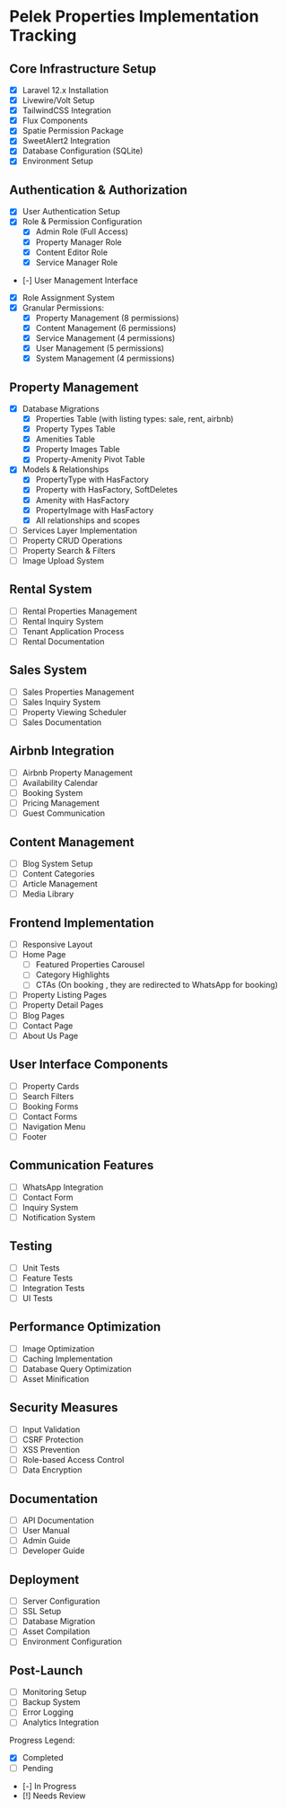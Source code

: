 # Pelek Properties Implementation Tracking

## Core Infrastructure Setup
- [x] Laravel 12.x Installation
- [x] Livewire/Volt Setup
- [x] TailwindCSS Integration
- [x] Flux Components
- [x] Spatie Permission Package
- [x] SweetAlert2 Integration
- [x] Database Configuration (SQLite)
- [x] Environment Setup

## Authentication & Authorization
- [x] User Authentication Setup
- [x] Role & Permission Configuration
  - [x] Admin Role (Full Access)
  - [x] Property Manager Role
  - [x] Content Editor Role
  - [x] Service Manager Role
- [-] User Management Interface
- [x] Role Assignment System
- [x] Granular Permissions:
  - [x] Property Management (8 permissions)
  - [x] Content Management (6 permissions)
  - [x] Service Management (4 permissions)
  - [x] User Management (5 permissions)
  - [x] System Management (4 permissions)

## Property Management
- [x] Database Migrations
  - [x] Properties Table (with listing types: sale, rent, airbnb)
  - [x] Property Types Table
  - [x] Amenities Table
  - [x] Property Images Table
  - [x] Property-Amenity Pivot Table
- [x] Models & Relationships
  - [x] PropertyType with HasFactory
  - [x] Property with HasFactory, SoftDeletes
  - [x] Amenity with HasFactory
  - [x] PropertyImage with HasFactory
  - [x] All relationships and scopes
- [ ] Services Layer Implementation
- [ ] Property CRUD Operations
- [ ] Property Search & Filters
- [ ] Image Upload System

## Rental System
- [ ] Rental Properties Management
- [ ] Rental Inquiry System
- [ ] Tenant Application Process
- [ ] Rental Documentation

## Sales System
- [ ] Sales Properties Management
- [ ] Sales Inquiry System
- [ ] Property Viewing Scheduler
- [ ] Sales Documentation

## Airbnb Integration
- [ ] Airbnb Property Management
- [ ] Availability Calendar
- [ ] Booking System
- [ ] Pricing Management
- [ ] Guest Communication

## Content Management
- [ ] Blog System Setup
- [ ] Content Categories
- [ ] Article Management
- [ ] Media Library

## Frontend Implementation
- [ ] Responsive Layout
- [ ] Home Page
  - [ ] Featured Properties Carousel
  - [ ] Category Highlights
  - [ ] CTAs (On booking , they are redirected to WhatsApp for booking)
- [ ] Property Listing Pages
- [ ] Property Detail Pages
- [ ] Blog Pages
- [ ] Contact Page
- [ ] About Us Page

## User Interface Components
- [ ] Property Cards
- [ ] Search Filters
- [ ] Booking Forms
- [ ] Contact Forms
- [ ] Navigation Menu
- [ ] Footer

## Communication Features
- [ ] WhatsApp Integration
- [ ] Contact Form
- [ ] Inquiry System
- [ ] Notification System

## Testing
- [ ] Unit Tests
- [ ] Feature Tests
- [ ] Integration Tests
- [ ] UI Tests

## Performance Optimization
- [ ] Image Optimization
- [ ] Caching Implementation
- [ ] Database Query Optimization
- [ ] Asset Minification

## Security Measures
- [ ] Input Validation
- [ ] CSRF Protection
- [ ] XSS Prevention
- [ ] Role-based Access Control
- [ ] Data Encryption

## Documentation
- [ ] API Documentation
- [ ] User Manual
- [ ] Admin Guide
- [ ] Developer Guide

## Deployment
- [ ] Server Configuration
- [ ] SSL Setup
- [ ] Database Migration
- [ ] Asset Compilation
- [ ] Environment Configuration

## Post-Launch
- [ ] Monitoring Setup
- [ ] Backup System
- [ ] Error Logging
- [ ] Analytics Integration

Progress Legend:
- [x] Completed
- [ ] Pending
- [-] In Progress
- [!] Needs Review
